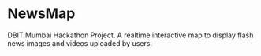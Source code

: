 # NewsMap

DBIT Mumbai Hackathon Project. A realtime interactive map to display flash news images and videos uploaded by users.
